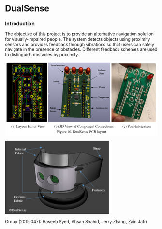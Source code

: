 # DualSense

### Introduction

The objective of this project is to provide an alternative navigation solution for visually-impaired people. The system detects objects using proximity sensors and provides feedback through vibrations so that users can safely navigate in the presence of obstacles. Different feedback schemes are used to distinguish obstacles by proximity. 

![DualSense PCB](pics/DualSense-diagram.PNG)

![DualSense Encasing](pics/Casing-diagram.PNG)


Group (2019.047): Haseeb Syed, Ahsan Shahid, Jerry Zhang, Zain Jafri
